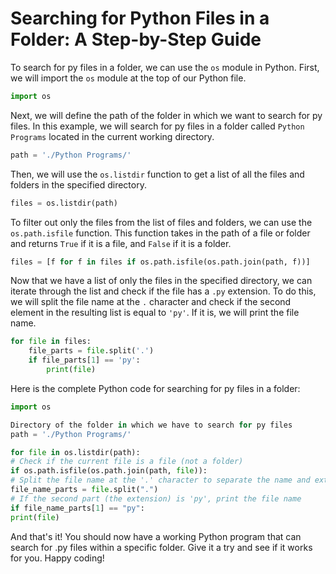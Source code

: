 # Searching for Python Files in a Folder: A Step-by-Step Guide

To search for py files in a folder, we can use the `os` module in Python. First, we will import the `os` module at the top of our Python file.

```python
import os
```

Next, we will define the path of the folder in which we want to search for py files. In this example, we will search for py files in a folder called `Python Programs` located in the current working directory.

```python
path = './Python Programs/'
```

Then, we will use the `os.listdir` function to get a list of all the files and folders in the specified directory.

```python
files = os.listdir(path)
```

To filter out only the files from the list of files and folders, we can use the `os.path.isfile` function. This function takes in the path of a file or folder and returns `True` if it is a file, and `False` if it is a folder.

```python
files = [f for f in files if os.path.isfile(os.path.join(path, f))]
```

Now that we have a list of only the files in the specified directory, we can iterate through the list and check if the file has a `.py` extension. To do this, we will split the file name at the `.` character and check if the second element in the resulting list is equal to `'py'`. If it is, we will print the file name.

```python
for file in files:
    file_parts = file.split('.')
    if file_parts[1] == 'py':
        print(file)
```

Here is the complete Python code for searching for py files in a folder:

```python
import os

Directory of the folder in which we have to search for py files
path = './Python Programs/'

for file in os.listdir(path):
# Check if the current file is a file (not a folder)
if os.path.isfile(os.path.join(path, file)):
# Split the file name at the '.' character to separate the name and extension
file_name_parts = file.split(".")
# If the second part (the extension) is 'py', print the file name
if file_name_parts[1] == "py":
print(file)
```

And that's it! You should now have a working Python program that can search for .py files within a specific folder. Give it a try and see if it works for you. Happy coding!